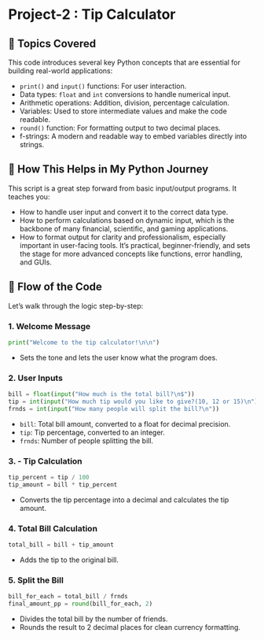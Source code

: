# Project-2 : Tip Calculator 

## 🧠 Topics Covered
This code introduces several key Python concepts that are essential for building real-world applications:
- `print()` and `input()` functions: For user interaction.
- Data types: `float` and `int` conversions to handle numerical input.
- Arithmetic operations: Addition, division, percentage calculation.
- Variables: Used to store intermediate values and make the code readable.
- `round()` function: For formatting output to two decimal places.
- f-strings: A modern and readable way to embed variables directly into strings.

## 🚀 How This Helps in My Python Journey
This script is a great step forward from basic input/output programs. It teaches you:
- How to handle user input and convert it to the correct data type.
- How to perform calculations based on dynamic input, which is the backbone of many financial, scientific, and gaming applications.
- How to format output for clarity and professionalism, especially important in user-facing tools.
It’s practical, beginner-friendly, and sets the stage for more advanced concepts like functions, error handling, and GUIs.

## 🔄 Flow of the Code
Let’s walk through the logic step-by-step:
### 1. Welcome Message
```python
print("Welcome to the tip calculator!\n\n")
```
- Sets the tone and lets the user know what the program does.

### 2.  User Inputs
```python
bill = float(input("How much is the total bill?\n$"))
tip = int(input("How much tip would you like to give?(10, 12 or 15)\n"))
frnds = int(input("How many people will split the bill?\n"))
```
- `bill`: Total bill amount, converted to a float for decimal precision.
- `tip`: Tip percentage, converted to an integer.
- `frnds`: Number of people splitting the bill.

### 3. - Tip Calculation
```python
tip_percent = tip / 100
tip_amount = bill * tip_percent
```
- Converts the tip percentage into a decimal and calculates the tip amount.

### 4. Total Bill Calculation
```python
total_bill = bill + tip_amount
```
- Adds the tip to the original bill.

### 5. Split the Bill
```python
bill_for_each = total_bill / frnds
final_amount_pp = round(bill_for_each, 2)
```
- Divides the total bill by the number of friends.
- Rounds the result to 2 decimal places for clean currency formatting.


